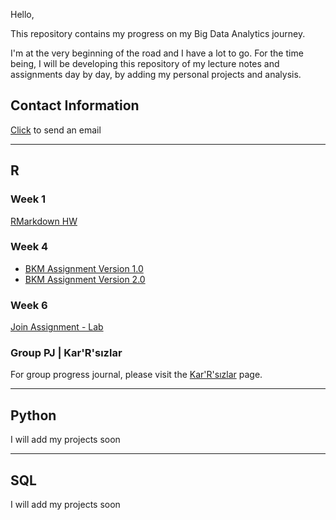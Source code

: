 Hello, 

This repository contains my progress on my Big Data Analytics journey. 

I'm at the very beginning of the road and I have a lot to go. For the time being, I will be developing this repository of my lecture notes and assignments day by day, by adding my personal projects and analysis.


## Contact Information
[Click](mailto:info@oguzcolak.com) to send an email

----------------------------------------------------------------------------------------

## R

### Week 1

[RMarkdown HW](https://oguzcolak.github.io/personal/oguz-colak-rmarkdown-homework.html)

### Week 4

* [BKM Assignment Version 1.0](https://oguzcolak.github.io/personal/oguz-colak-bkm-assignment.html)
* [BKM Assignment Version 2.0](https://oguzcolak.github.io/personal/oguz-colak-bkm-assignment-2.html)

### Week 6

[Join Assignment - Lab](https://oguzcolak.github.io/personal/week6-lab-join-assignment.html)

### Group PJ | Kar'R'sızlar

For group progress journal, please visit the [Kar'R'sızlar](https://pjournal.github.io/mef03g-Kar-R-sizlar/) page.

----------------------------------------------------------------------------------------

## Python

I will add my projects soon

----------------------------------------------------------------------------------------

## SQL

I will add my projects soon
